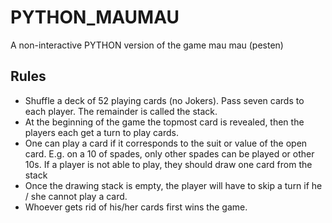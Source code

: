 # PYTHON_MAUMAU
A non-interactive PYTHON version of the game mau mau (pesten)

## Rules
 - Shuffle a deck of 52 playing cards (no Jokers). Pass seven cards to each player. The remainder is called the stack.
 -  At the beginning of the game the topmost card is revealed, then the players each get a turn to play cards.
 -  One can play a card if it corresponds to the suit or value of the open card. E.g. on a 10 of spades, only other spades can be played or other 10s. If a player is not able to play, they should draw one card from the stack
 -  Once the drawing stack is empty, the player will have to skip a turn if he / she cannot play a card.
 -  Whoever gets rid of his/her cards first wins the game. 
